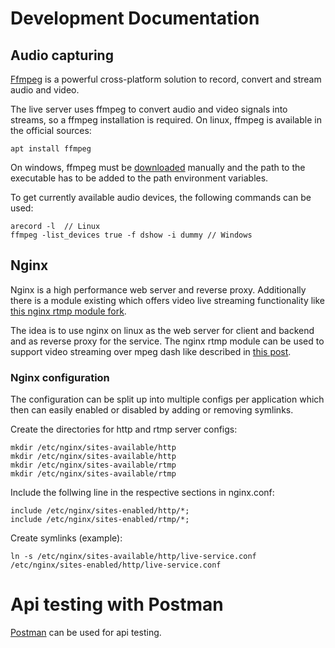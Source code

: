 # Development Documentation


## Audio capturing

[Ffmpeg](https://www.ffmpeg.org/) is a powerful cross-platform solution to record, convert and stream audio and video.

The live server uses ffmpeg to convert audio and video signals into streams, so a ffmpeg installation is required. On linux, ffmpeg is available in the official sources:

```
apt install ffmpeg
```

On windows, ffmpeg must be [downloaded](http://ffmpeg.org/download.html) manually and the path to the executable has to be added to the path environment variables. 

To get currently available audio devices, the following commands can be used:

```
arecord -l  // Linux
ffmpeg -list_devices true -f dshow -i dummy // Windows
```

## Nginx

Nginx is a high performance web server and reverse proxy. 
Additionally there is a module existing which offers video live streaming functionality like [this nginx rtmp module fork](https://github.com/ut0mt8/nginx-rtmp-module/).

The idea is to use nginx on linux as the web server for client and backend and as reverse proxy for the service. The nginx rtmp module can be used to support video streaming over mpeg dash like described in [this post](https://isrv.pw/html5-live-streaming-with-mpeg-dash).

### Nginx configuration

The configuration can be split up into multiple configs per application which then can easily enabled or disabled by adding or removing symlinks.

Create the directories for http and rtmp server configs:

```
mkdir /etc/nginx/sites-available/http
mkdir /etc/nginx/sites-available/http
mkdir /etc/nginx/sites-available/rtmp
mkdir /etc/nginx/sites-available/rtmp
```

Include the follwing line in the respective sections in nginx.conf:

```
include /etc/nginx/sites-enabled/http/*;
include /etc/nginx/sites-enabled/rtmp/*;
```

Create symlinks (example):

```
ln -s /etc/nginx/sites-available/http/live-service.conf /etc/nginx/sites-enabled/http/live-service.conf
```

# Api testing with Postman

[Postman](https://www.getpostman.com/) can be used for api testing.

